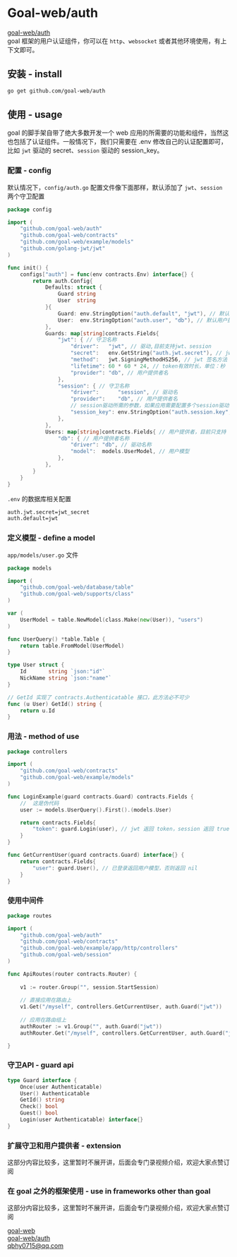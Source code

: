 # Goal-web/auth
[goal-web/auth](https://github.com/goal-web/auth)  
goal 框架的用户认证组件，你可以在 `http`、`websocket` 或者其他环境使用，有上下文即可。

## 安装 - install
```bash
go get github.com/goal-web/auth
```

## 使用 - usage
goal 的脚手架自带了绝大多数开发一个 web 应用的所需要的功能和组件，当然这也包括了认证组件。一般情况下，我们只需要在 .env 修改自己的认证配置即可，比如 `jwt` 驱动的 secret、`session` 驱动的 session_key。

### 配置 - config
默认情况下，`config/auth.go` 配置文件像下面那样，默认添加了 `jwt`、`session` 两个守卫配置

```go
package config

import (
	"github.com/goal-web/auth"
	"github.com/goal-web/contracts"
	"github.com/goal-web/example/models"
	"github.com/golang-jwt/jwt"
)

func init() {
	configs["auth"] = func(env contracts.Env) interface{} {
		return auth.Config{
			Defaults: struct {
				Guard string
				User  string
			}{
				Guard: env.StringOption("auth.default", "jwt"), // 默认守卫
				User:  env.StringOption("auth.user", "db"), // 默认用户提供者
			},
			Guards: map[string]contracts.Fields{
				"jwt": { // 守卫名称
					"driver":   "jwt", // 驱动,目前支持jwt、session
					"secret":   env.GetString("auth.jwt.secret"), // jwt 签名所需的 secret，不同的守卫建议不同的secret
					"method":   jwt.SigningMethodHS256, // jwt 签名方法
					"lifetime": 60 * 60 * 24, // token有效时长，单位：秒
					"provider": "db", // 用户提供者名
				},
				"session": { // 守卫名称
					"driver":      "session", // 驱动名
					"provider":    "db", // 用户提供者名
					// session驱动所需的参数，如果应用需要配置多个session驱动的守卫，那么需要配置不一样的 session_key
					"session_key": env.StringOption("auth.session.key", "auth_session"), 
				},
			},
			Users: map[string]contracts.Fields{ // 用户提供者，目前只支持 db
				"db": { // 用户提供者名称
					"driver": "db", // 驱动名称
					"model":  models.UserModel, // 用户模型
				},
			},
		}
	}
}
```

`.env` 的数据库相关配置

```bash
auth.jwt.secret=jwt_secret
auth.default=jwt
```

### 定义模型 - define a model
`app/models/user.go` 文件

```go
package models

import (
	"github.com/goal-web/database/table"
	"github.com/goal-web/supports/class"
)

var (
	UserModel = table.NewModel(class.Make(new(User)), "users")
)

func UserQuery() *table.Table {
	return table.FromModel(UserModel)
}

type User struct {
	Id       string `json:"id"`
	NickName string `json:"name"`
}

// GetId 实现了 contracts.Authenticatable 接口，此方法必不可少
func (u User) GetId() string {
	return u.Id
}
```

### 用法 - method of use
```go
package controllers

import (
	"github.com/goal-web/contracts"
	"github.com/goal-web/example/models"
)

func LoginExample(guard contracts.Guard) contracts.Fields {
	//  这是伪代码
	user := models.UserQuery().First().(models.User)

	return contracts.Fields{
		"token": guard.Login(user), // jwt 返回 token，session 返回 true
	}
}

func GetCurrentUser(guard contracts.Guard) interface{} {
	return contracts.Fields{
		"user": guard.User(), // 已登录返回用户模型，否则返回 nil
	}
}
```

### 使用中间件
```go
package routes

import (
	"github.com/goal-web/auth"
	"github.com/goal-web/contracts"
	"github.com/goal-web/example/app/http/controllers"
	"github.com/goal-web/session"
)

func ApiRoutes(router contracts.Router) {
    
    v1 := router.Group("", session.StartSession)
    
    // 直接应用在路由上
    v1.Get("/myself", controllers.GetCurrentUser, auth.Guard("jwt"))
    
    // 应用在路由组上
    authRouter := v1.Group("", auth.Guard("jwt"))
    authRouter.Get("/myself", controllers.GetCurrentUser, auth.Guard("jwt"))

}
```

### 守卫API - guard api
```go
type Guard interface {
	Once(user Authenticatable)
	User() Authenticatable
	GetId() string
	Check() bool
	Guest() bool
	Login(user Authenticatable) interface{}
}
```

### 扩展守卫和用户提供者 - extension
这部分内容比较多，这里暂时不展开讲，后面会专门录视频介绍，欢迎大家点赞订阅


### 在 goal 之外的框架使用 - use in frameworks other than goal
这部分内容比较多，这里暂时不展开讲，后面会专门录视频介绍，欢迎大家点赞订阅


[goal-web](https://github.com/goal-web/goal)  
[goal-web/auth](https://github.com/goal-web/auth)  
qbhy0715@qq.com

